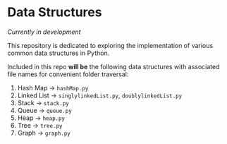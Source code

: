 # Data Structures

_Currently in development_

This repository is dedicated to exploring the implementation of various common data structures in Python.

Included in this repo **will be** the following data structures with associated file names for convenient folder traversal:

1. Hash Map → `hashMap.py`
2. Linked List → `singlylinkedList.py`, `doublylinkedList.py`
3. Stack -> `stack.py`
4. Queue -> `queue.py`
5. Heap → `heap.py`
6. Tree → `tree.py`
7. Graph → `graph.py`
